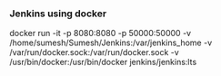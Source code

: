 ### Jenkins using docker
docker run -it -p 8080:8080 -p 50000:50000 -v /home/sumesh/Sumesh/Jenkins:/var/jenkins_home -v /var/run/docker.sock:/var/run/docker.sock -v /usr/bin/docker:/usr/bin/docker jenkins/jenkins:lts
